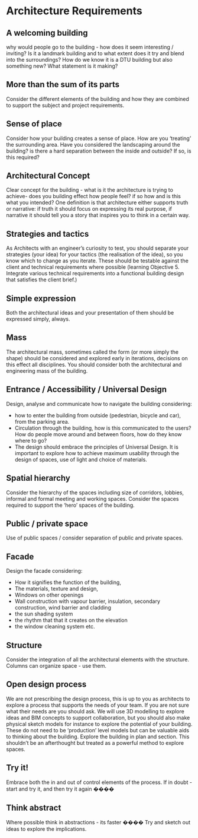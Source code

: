 # Architecture Requirements
## A welcoming building
why would people go to the building - how does it seem interesting / inviting?
Is it a landmark building and to what extent does it try and blend into the
surroundings? How do we know it is a DTU building but also something new? What
statement is it making?
## More than the sum of its parts
Consider the different elements of the building and how they are combined to
support the subject and project requirements.
## Sense of place
Consider how your building creates a sense of place. How are you ‘treating’
the surrounding area. Have you considered the landscaping around the building?
is there a hard separation between the inside and outside? If so, is this
required?
## Architectural Concept
Clear concept for the building - what is it the architecture is trying to
achieve- does you building effect how people feel? if so how and is this what
you intended? One definition is that architecture either supports truth or
narrative: if truth it should focus on expressing its real purpose, if
narrative it should tell you a story that inspires you to think in a certain
way.
## Strategies and tactics
As Architects with an engineer’s curiosity to test, you should separate your
strategies (your idea) for your tactics (the realisation of the idea), so you
know which to change as you iterate. These should be testable against the
client and technical requirements where possible (learning Objective 5.
Integrate various technical requirements into a functional building design
that satisfies the client brief.)
## Simple expression
Both the architectural ideas and your presentation of them should be expressed
simply, always.
## Mass
The architectural mass, sometimes called the form (or more simply the shape)
should be considered and explored early in iterations, decisions on this effect
all disciplines. You should consider both the architectural and engineering
mass of the building.
## Entrance / Accessibility / Universal Design
Design, analyse and communicate how to navigate the building considering:
* how to enter the building from outside (pedestrian, bicycle and car),
from the parking area.
* Circulation through the building, how is this communicated to the users?
How do people move around and between floors, how do they know where to
go?
* The design should embrace the principles of Universal Design. It is
important to explore how to achieve maximum usability through the design
of spaces, use of light and choice of materials.
## Spatial hierarchy
Consider the hierarchy of the spaces including size of corridors, lobbies,
informal and formal meeting and working spaces. Consider the spaces required
to support the ‘hero’ spaces of the building.
## Public / private space
Use of public spaces / consider separation of public and private spaces.
## Facade
Design the facade considering:
- How it signifies the function of the building,
- The materials, texture and design,
- Windows on other openings
- Wall construction with vapour barrier, insulation, secondary
construction, wind barrier and cladding
- the sun shading system
- the rhythm that that it creates on the elevation
- the window cleaning system etc.
## Structure
Consider the integration of all the architectural elements with the structure.
Columns can organize space - use them.
## Open design process
We are not prescribing the design process, this is up to you as architects to
explore a process that supports the needs of your team. If you are not sure
what their needs are you should ask. We will use 3D modelling to explore ideas
and BIM concepts to support collaboration, but you should also make physical
sketch models for instance to explore the potential of your building. These
do not need to be ‘production’ level models but can be valuable aids to
thinking about the building. Explore the building in plan and section. This
shouldn’t be an afterthought but treated as a powerful method to explore
spaces.
## Try it!
Embrace both the in and out of control elements of the process. If in doubt -
start and try it, and then try it again ����
## Think abstract
Where possible think in abstractions - its faster ���� Try and sketch out ideas
to explore the implications.
